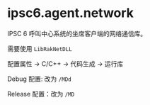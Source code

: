 # ipsc6.agent.network

IPSC 6 呼叫中心系统的坐席客户端的网络通信库。

需要使用 `LibRakNetDLL`

配置属性 -> C/C++ -> 代码生成 -> 运行库

Debug 配置: 改为 `/MDd`

Release 配置：改为 `/MD`
